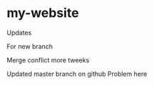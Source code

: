 # my-website

Updates

For new branch

Merge conflict more tweeks

Updated master branch on github
Problem here

